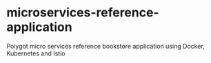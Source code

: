 # microservices-reference-application
Polygot micro services reference bookstore application using Docker, Kubernetes and Istio
